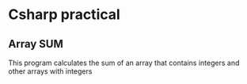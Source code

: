 # Csharp practical
## Array SUM
This program calculates the sum of an array that contains integers and other arrays with integers
